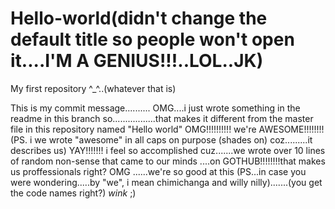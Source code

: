 # Hello-world(didn't change the default title so people won't open it....I'M A GENIUS!!!..LOL..JK)
My first repository ^_^..(whatever that is)

This is my commit message..........
OMG....i just wrote something in the readme in this branch
so.................that makes it different from the master file in this repository named "Hello world"
OMG!!!!!!!!!!    we're AWESOME!!!!!!!!
(PS. i we wrote "awesome" in all caps on purpose (shades on) coz.........it describes us)
YAY!!!!!!!
i feel so accomplished
cuz.......we wrote over 10 lines of random non-sense that came to our minds ....on GOTHUB!!!!!!!!that makes us proffessionals right?
OMG ......we're so good at this
(PS...in case you were wondering.....by "we", i mean chimichanga and willy nilly).......(you get the code names right?) *wink* ;)

